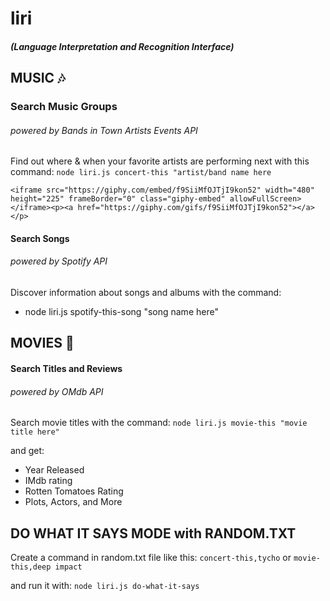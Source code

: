 # liri 
##### (Language Interpretation and Recognition Interface)


## MUSIC :notes:
### Search Music Groups 
###### powered by Bands in Town Artists Events API
Find out where & when your favorite artists are performing next with this command:
`node liri.js concert-this "artist/band name here`

`<iframe src="https://giphy.com/embed/f9SiiMfOJTjI9kon52" width="480" height="225" frameBorder="0" class="giphy-embed" allowFullScreen></iframe><p><a href="https://giphy.com/gifs/f9SiiMfOJTjI9kon52"></a></p>`

#### Search Songs 
###### powered by Spotify API
Discover information about songs and albums with the command:
* node liri.js spotify-this-song "song name here"


## MOVIES :movie_camera:
#### Search Titles and Reviews 
###### powered by OMdb API
Search movie titles with the command:
`node liri.js movie-this "movie title here"`

and get:
* Year Released
* IMdb rating
* Rotten Tomatoes Rating
* Plots, Actors, and More

## DO WHAT IT SAYS MODE with RANDOM.TXT
Create a command in random.txt file like this:
`concert-this,tycho` or `movie-this,deep impact`

and run it with:
`node liri.js do-what-it-says`